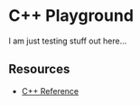 # C++ Playground

I am just testing stuff out here...

## Resources

* [C++ Reference](https://en.cppreference.com/w/)